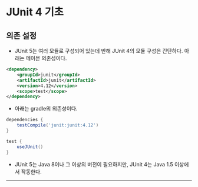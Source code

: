<h1>JUnit 4 기초</h1>

<h2>의존 설정</h2>

* JUnit 5는 여러 모듈로 구성되어 있는데 반해 JUnit 4의 모듈 구성은 간단하다. 아래는 메이븐 의존성이다.
```xml
<dependency>
    <groupId>junit</groupId>
    <artifactId>junit</artifactId>
    <version>4.12</version>
    <scope>test</scope>
</dependency>
```

* 아래는 gradle의 의존성이다.
```gradle
dependencies {
    testCompile('junit:junit:4.12')
}

test {
    useJUnit()
}
```

* JUnit 5는 Java 8이나 그 이상의 버전이 필요하지만, JUnit 4는 Java 1.5 이상에서 작동한다.
<hr/>

